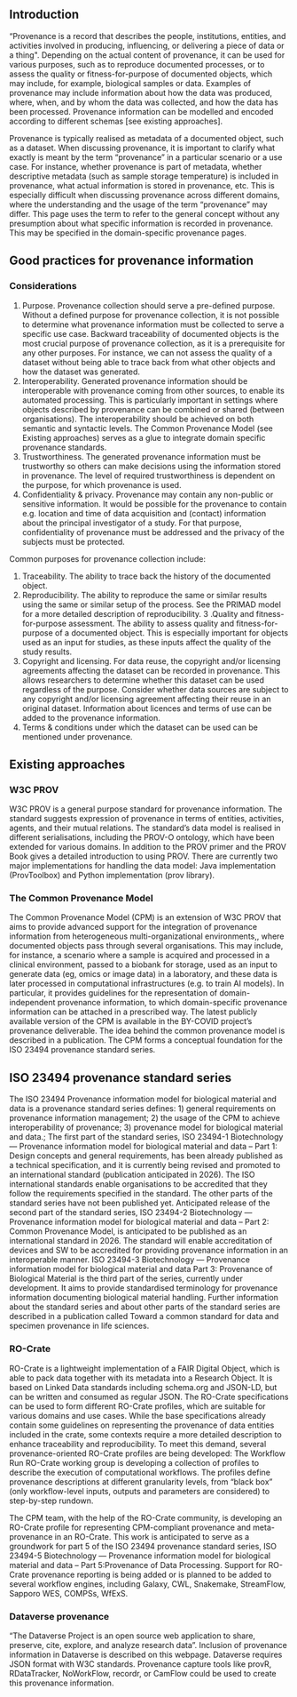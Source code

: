 ## Introduction
“Provenance is a record that describes the people, institutions, entities, and activities involved in producing, influencing, or delivering a piece of data or a thing". Depending on the actual content of provenance, it can be used for various purposes, such as to reproduce documented processes, or to assess the quality or fitness-for-purpose of documented objects, which may include, for example, biological samples or data. Examples of provenance may include information about how the data was produced, where, when, and by whom the data was collected, and how the data has been processed. Provenance information can be modelled and encoded according to different schemas [see existing approaches].

Provenance is typically realised as metadata of a documented object, such as a dataset. When discussing provenance, it is important to clarify what exactly is meant by the term “provenance” in a particular scenario or a use case. For instance, whether provenance is part of metadata, whether descriptive metadata (such as sample storage temperature) is included in provenance, what actual information is stored in provenance, etc. This is especially difficult when discussing provenance across different domains, where the  understanding and the usage of the term “provenance” may differ. This page uses the term to refer to the general concept without any presumption about what specific information is recorded in provenance. This may be specified in the domain-specific provenance pages. 

## Good practices for provenance information
### Considerations
1. Purpose. Provenance collection should serve a pre-defined purpose. Without a defined purpose for provenance collection, it is not possible to determine what provenance information must be collected to serve a specific use case. 
Backward traceability of documented objects is the most crucial purpose of provenance collection, as it is a prerequisite for any other purposes. For instance, we can not assess the quality of a dataset without being able to trace back from what other objects and how the dataset was generated.
2. Interoperability. Generated provenance information should be interoperable with provenance coming from other sources, to enable its automated processing. This is particularly important in settings where objects described by provenance can be combined or shared (between organisations). The interoperability should be achieved on both semantic and syntactic levels. The Common Provenance Model (see Existing approaches) serves as a glue to integrate domain specific provenance standards.
3. Trustworthiness. The generated provenance information must be trustworthy so others can make decisions using the information stored in provenance. The level of required trustworthiness is dependent on the purpose, for which provenance is used. 
4. Confidentiality & privacy. Provenance may contain any non-public or sensitive information. It would be possible for the provenance to contain e.g. location and time of data acquisition and (contact) information about the principal investigator of a study. For that purpose, confidentiality of provenance must be addressed and the privacy of the subjects must be protected.

Common purposes for provenance collection include:
1. Traceability. The ability to trace back the history of the documented object.
2. Reproducibility. The ability to reproduce the same or similar results using the same or similar setup of the process. See the PRIMAD model for a more detailed description of reproducibility.
3 .Quality and fitness-for-purpose assessment. The ability to assess quality and fitness-for-purpose of a documented object. This is especially important for objects used as an input for studies, as these inputs affect the quality of the study results.
4. Copyright and licensing. For data reuse, the copyright and/or licensing agreements affecting the dataset can be recorded in provenance. This allows researchers to determine whether this dataset can be used regardless of the purpose. Consider whether data sources are subject to any copyright and/or licensing agreement affecting their reuse in an original dataset. Information about licences and terms of use can be added to the provenance information.
5. Terms & conditions under which the dataset can be used can be mentioned under provenance.
## Existing approaches
### W3C PROV
W3C PROV is a general purpose standard for provenance information. The standard suggests expression of provenance in terms of entities, activities, agents, and their mutual relations. The standard’s data model is realised in different serialisations, including the PROV-O ontology, which have been extended for various domains.
In addition to the PROV primer and the PROV Book gives a detailed introduction to using PROV.
There are currently two major implementations for handling the data model: Java implementation (ProvToolbox) and Python implementation (prov library).

### The Common Provenance Model
The Common Provenance Model (CPM) is an extension of W3C PROV that aims to provide advanced support for the integration of provenance information from heterogeneous multi-organizational environments,, where documented objects pass through several organisations. This may include, for instance, a scenario where a sample is acquired and processed in a clinical environment, passed to a biobank for storage, used as an input to generate data (eg, omics or image data) in a laboratory, and these data is later processed in computational infrastructures (e.g. to train AI models). In particular, it provides guidelines for the representation of domain-independent provenance information, to which domain-specific provenance information can be attached in a prescribed way.
The latest publicly available version of the CPM is available in the BY-COVID project’s provenance deliverable. The idea behind the common provenance model is described in a publication.
The CPM forms a conceptual foundation for the ISO 23494 provenance standard series. 

## ISO 23494 provenance standard series
The ISO 23494 Provenance information model for biological material and data is a provenance standard series defines: 1) general requirements on provenance information management; 2) the usage of the CPM to achieve interoperability of provenance; 3) provenance model for biological material and data.; 
The first part of the standard series, ISO 23494-1 Biotechnology — Provenance information model for biological material and data – Part 1: Design concepts and general requirements, has been already published as a technical specification, and it is currently being revised and promoted to an international standard (publication anticipated in 2026). The ISO international standards enable organisations to be accredited that they follow the requirements specified in the standard. 
The other parts of the standard series have not been published yet. Anticipated release of the second part of the standard series, ISO 23494-2 Biotechnology — Provenance information model for biological material and data – Part 2: Common Provenance Model, is anticipated to be published as an international standard in 2026. The standard will enable accreditation of devices and SW to be accredited for providing provenance information in an interoperable manner.
ISO 23494-3 Biotechnology — Provenance information model for biological material and data Part 3: Provenance of Biological Material is the third part of the series, currently under development. It aims to provide standardised terminology for provenance information documenting biological material handling. 
Further information about the standard series and about other parts of the standard series are described in a publication called Toward a common standard for data and specimen provenance in life sciences.

### RO-Crate
RO-Crate is a lightweight implementation of a FAIR Digital Object, which is able to pack data together with its metadata into a Research Object. It is based on Linked Data standards including schema.org and JSON-LD, but can be written and consumed as regular JSON.
The RO-Crate specifications can be used to form different RO-Crate profiles, which are suitable for various domains and use cases. While the base specifications already contain some guidelines on representing the provenance of data entities included in the crate, some contexts require a more detailed description to enhance traceability and reproducibility. To meet this demand, several provenance-oriented RO-Crate profiles are being developed:
The Workflow Run RO-Crate working group is developing a collection of profiles to describe the execution of computational workflows. The profiles define provenance descriptions at different granularity levels, from “black box” (only workflow-level inputs, outputs and parameters are considered) to step-by-step rundown.


The CPM team, with the help of the RO-Crate community, is developing an RO-Crate profile for representing CPM-compliant provenance and meta-provenance in an RO-Crate. This work is anticipated to serve as a groundwork for part 5 of the ISO 23494 provenance standard series,  ISO 23494-5 Biotechnology — Provenance information model for biological material and data – Part 5:Provenance of Data Processing.
Support for RO-Crate provenance reporting is being added or is planned to be added to several workflow engines, including Galaxy, CWL, Snakemake, StreamFlow, Sapporo WES, COMPSs, WfExS.

### Dataverse provenance
“The Dataverse Project is an open source web application to share, preserve, cite, explore, and analyze research data”. Inclusion of provenance information in Dataverse is described on this webpage. Dataverse requires JSON format with W3C standards. Provenance capture tools like provR, RDataTracker, NoWorkFlow, recordr, or CamFlow could be used to create this provenance information.

